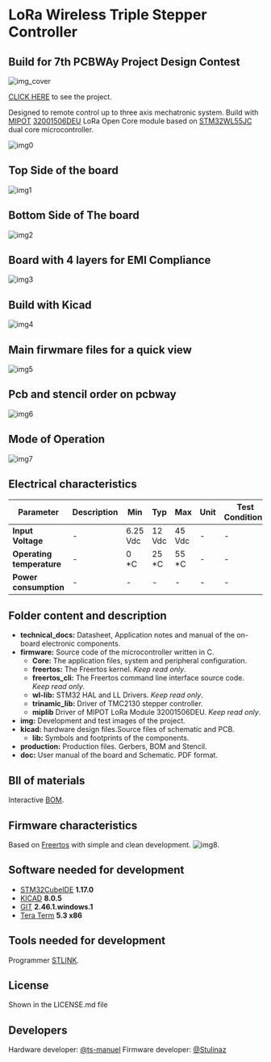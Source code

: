 <!-- For .md file development refers to https://docs.github.com/en -->
# LoRa Wireless Triple Stepper Controller 

## Build for 7th PCBWAy Project Design Contest

![img_cover](https://github.com/Stulinaz/LoRa-based-triple-stepper-board/blob/master/img/ProjectCover.png)

[CLICK HERE](https://www.pcbway.com/project/shareproject/LoRa_based_triple_stepper_board_7cf3be2c.html) to see the project.

Designed to remote control up to three axis mechatronic system.
Build with [MIPOT](https://www.mipot.com) [32001506DEU](https://mipot.com/en/products/mip-series/dual-core/32001506deu/) LoRa Open Core module based on 
[STM32WL55JC](https://www.st.com/en/microcontrollers-microprocessors/stm32wl55cc.html) dual core microcontroller.

![img0](https://github.com/Stulinaz/LoRa-based-triple-stepper-board/blob/master/img/tmc2130_mip_HWREV1_ISO.png)

## Top Side of the board

![img1](https://github.com/Stulinaz/LoRa-based-triple-stepper-board/blob/master/img/tmc2130_mip_HWREV1_TOP.png)

## Bottom Side of The board

![img2](https://github.com/Stulinaz/LoRa-based-triple-stepper-board/blob/master/img/tmc2130_mip_HWREV1_BOT.png)

## Board with 4 layers for EMI Compliance

![img3](https://github.com/Stulinaz/LoRa-based-triple-stepper-board/blob/master/img/SCH_REV1_LAYERS.png)

## Build with Kicad

![img4](https://github.com/Stulinaz/LoRa-based-triple-stepper-board/blob/master/img/SCH_REV1_FULL.png)

## Main firwmare files for a quick view

![img5](https://github.com/Stulinaz/LoRa-based-triple-stepper-board/blob/master/img/firmware_files.png)

## Pcb and stencil order on pcbway

![img6](https://github.com/Stulinaz/LoRa-based-triple-stepper-board/blob/master/img/pcbway_order.png)

## Mode of Operation

![img7](https://github.com/Stulinaz/LoRa-based-triple-stepper-board/blob/master/img/operation_mode.png)

## Electrical characteristics

| Parameter                | Description | Min        | Typ     | Max     |  Unit  | Test Conditions |    
| ---                      |    ---      | ---        | ---     | ---     | ---    | ---             |   
|**Input Voltage**         | -           | 6.25 Vdc   | 12 Vdc  | 45 Vdc  | -      | -               |   
|**Operating temperature** | -           | 0 \*C      | 25 \*C  | 55 \*C  | -      | -               |
|**Power consumption**     | -           | -          | -       | -       | -      | -               |

## Folder content and description

- **technical_docs:** Datasheet, Application notes and manual of the on-board electronic components.
- **firmware:** Source code of the microcontroller written in C.
	- **Core:** The application files, system and peripheral configuration.
	- **freertos:** The Freertos kernel. *Keep read only*.
	- **freertos_cli:** The Freertos command line interface source code. *Keep read only*.
	- **wl-lib:** STM32 HAL and LL Drivers. *Keep read only*.
	- **trinamic_lib:** Driver of TMC2130 stepper controller.
	- **miplib** Driver of MIPOT LoRa Module 32001506DEU. *Keep read only*.
- **img:** Development and test images of the project.
- **kicad:** hardware design files.Source files of schematic and PCB.
	- **lib:** Symbols and footprints of the components.
- **production:** Production files. Gerbers, BOM and Stencil.
- **doc:**  User manual of the board and Schematic. PDF format.

## Bll of materials

Interactive [BOM](https://github.com/Stulinaz/LoRa-based-triple-stepper-board/blob/master/production/ibom.html).

## Firmware characteristics

Based on [Freertos](https://www.freertos.org) with simple and clean development.
![img8](https://github.com/Stulinaz/LoRa-based-triple-stepper-board/blob/master/img/fw_freertos.png).

## Software needed for development

- [STM32CubeIDE](https://www.st.com/en/development-tools/stm32cubeide.html) **1.17.0**
- [KICAD](https://www.kicad.org/) **8.0.5**
- [GIT](https://git-scm.com/) **2.46.1.windows.1**
- [Tera Term](https://teratermproject.github.io/index-en.html) **5.3 x86**

## Tools needed for development

Programmer [STLINK](https://www.st.com/en/development-tools/st-link-v2.html).

## License

Shown in the LICENSE.md file

## Developers

Hardware developer: [@ts-manuel](https://github.com/ts-manuel)
Firmware developer: [@Stulinaz](https://github.com/Stulinaz)